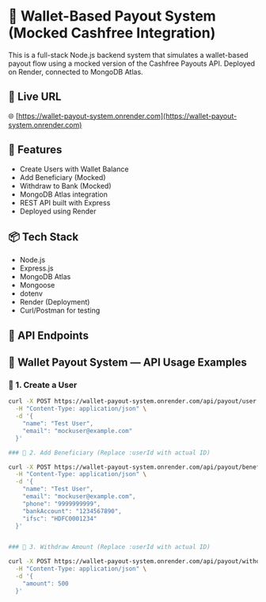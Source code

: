# 💸 Wallet-Based Payout System (Mocked Cashfree Integration)

This is a full-stack Node.js backend system that simulates a wallet-based payout flow using a mocked version of the Cashfree Payouts API. Deployed on Render, connected to MongoDB Atlas.

## 🔗 Live URL
🌐 [https://wallet-payout-system.onrender.com](https://wallet-payout-system.onrender.com)

## 🚀 Features

- Create Users with Wallet Balance
- Add Beneficiary (Mocked)
- Withdraw to Bank (Mocked)
- MongoDB Atlas integration
- REST API built with Express
- Deployed using Render

## 📦 Tech Stack

- Node.js
- Express.js
- MongoDB Atlas
- Mongoose
- dotenv
- Render (Deployment)
- Curl/Postman for testing

## 📜 API Endpoints


## 💸 Wallet Payout System — API Usage Examples

### 🔹 1. Create a User

```bash
curl -X POST https://wallet-payout-system.onrender.com/api/payout/user \
  -H "Content-Type: application/json" \
  -d '{
    "name": "Test User",
    "email": "mockuser@example.com"
  }'

### 🔹 2. Add Beneficiary (Replace :userId with actual ID)

curl -X POST https://wallet-payout-system.onrender.com/api/payout/beneficiary/USER_ID_HERE \
  -H "Content-Type: application/json" \
  -d '{
    "name": "Test User",
    "email": "mockuser@example.com",
    "phone": "9999999999",
    "bankAccount": "1234567890",
    "ifsc": "HDFC0001234"
  }'


### 🔹 3. Withdraw Amount (Replace :userId with actual ID)

curl -X POST https://wallet-payout-system.onrender.com/api/payout/withdraw/USER_ID_HERE \
  -H "Content-Type: application/json" \
  -d '{
    "amount": 500
  }'

